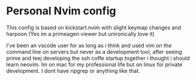 # Personal Nvim config

This config is based on kickstart.nvim with slight keymap changes and harpoon (Yes im a primeagen viewer but unironically love it)

I've been an vscode user for as long as i think and used vim on the command line on servers but never as a development tool, after seeing prime and teej developing the ssh coffe startup together i thought i should learn neovim. Im on mac for my professional life but on linux for private development. I dont have ripgrep or anything like that.
